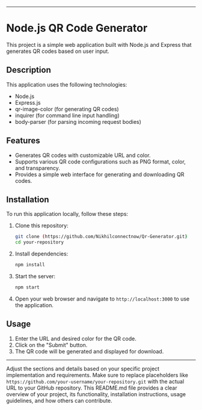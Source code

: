 
---

# Node.js QR Code Generator

This project is a simple web application built with Node.js and Express that generates QR codes based on user input.

## Description

This application uses the following technologies:
- Node.js
- Express.js
- qr-image-color (for generating QR codes)
- inquirer (for command line input handling)
- body-parser (for parsing incoming request bodies)

## Features

- Generates QR codes with customizable URL and color.
- Supports various QR code configurations such as PNG format, color, and transparency.
- Provides a simple web interface for generating and downloading QR codes.

## Installation

To run this application locally, follow these steps:

1. Clone this repository:
   ```bash
   git clone (https://github.com/Nikhilconnectnow/Qr-Generator.git)
   cd your-repository
   ```

2. Install dependencies:
   ```bash
   npm install
   ```

3. Start the server:
   ```bash
   npm start
   ```

4. Open your web browser and navigate to `http://localhost:3000` to use the application.

## Usage

1. Enter the URL and desired color for the QR code.
2. Click on the "Submit" button.
3. The QR code will be generated and displayed for download.



---

Adjust the sections and details based on your specific project implementation and requirements. Make sure to replace placeholders like `https://github.com/your-username/your-repository.git` with the actual URL to your GitHub repository. This README.md file provides a clear overview of your project, its functionality, installation instructions, usage guidelines, and how others can contribute.
